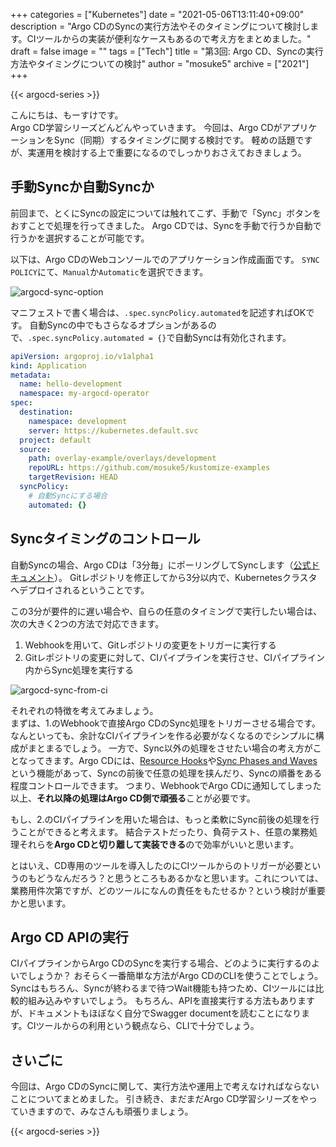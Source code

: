 +++
categories = ["Kubernetes"]
date = "2021-05-06T13:11:40+09:00"
description = "Argo CDのSyncの実行方法やそのタイミングについて検討します。CIツールからの実装が便利なケースもあるので考え方をまとめました。"
draft = false
image = ""
tags = ["Tech"]
title = "第3回: Argo CD、Syncの実行方法やタイミングについての検討"
author = "mosuke5"
archive = ["2021"]
+++

{{< argocd-series >}}

こんにちは、もーすけです。  
Argo CD学習シリーズどんどんやっていきます。
今回は、Argo CDがアプリケーションをSync（同期）するタイミングに関する検討です。
軽めの話題ですが、実運用を検討する上で重要になるのでしっかりおさえておきましょう。
<!--more-->

## 手動Syncか自動Syncか
前回まで、とくにSyncの設定については触れてこず、手動で「Sync」ボタンをおすことで処理を行ってきました。
Argo CDでは、Syncを手動で行うか自動で行うかを選択することが可能です。

以下は、Argo CDのWebコンソールでのアプリケーション作成画面です。
`SYNC POLICY`にて、`Manual`か`Automatic`を選択できます。

![argocd-sync-option](/image/argocd-sync-option.png)

マニフェストで書く場合は、`.spec.syncPolicy.automated`を記述すればOKです。
自動Syncの中でもさらなるオプションがあるので、`.spec.syncPolicy.automated = {}`で自動Syncは有効化されます。

```yaml
apiVersion: argoproj.io/v1alpha1
kind: Application
metadata:
  name: hello-development
  namespace: my-argocd-operator
spec:
  destination:
    namespace: development
    server: https://kubernetes.default.svc
  project: default
  source:
    path: overlay-example/overlays/development
    repoURL: https://github.com/mosuke5/kustomize-examples
    targetRevision: HEAD
  syncPolicy:
    # 自動Syncにする場合
    automated: {}
```

## Syncタイミングのコントロール
自動Syncの場合、Argo CDは「3分毎」にポーリングしてSyncします（[公式ドキュメント](https://argoproj.github.io/argo-cd/user-guide/ci_automation/#synchronize-the-app-optional)）。
Gitレポジトリを修正してから3分以内で、Kubernetesクラスタへデプロイされるということです。

この3分が要件的に遅い場合や、自らの任意のタイミングで実行したい場合は、次の大きく2つの方法で対応できます。

1. Webhookを用いて、Gitレポジトリの変更をトリガーに実行する
1. Gitレポジトリの変更に対して、CIパイプラインを実行させ、CIパイプライン内からSync処理を実行する

![argocd-sync-from-ci](/image/argocd-sync-from-ci.png)

それぞれの特徴を考えてみましょう。  
まずは、1.のWebhookで直接Argo CDのSync処理をトリガーさせる場合です。
なんといっても、余計なCIパイプラインを作る必要がなくなるのでシンプルに構成がまとまるでしょう。
一方で、Sync以外の処理をさせたい場合の考え方がことなってきます。Argo CDには、[Resource Hooks](https://argoproj.github.io/argo-cd/user-guide/resource_hooks/)や[Sync Phases and Waves](https://argoproj.github.io/argo-cd/user-guide/sync-waves/)という機能があって、Syncの前後で任意の処理を挟んだり、Syncの順番をある程度コントロールできます。
つまり、WebhookでArgo CDに通知してしまった以上、**それ以降の処理はArgo CD側で頑張る**ことが必要です。

もし、2.のCIパイプラインを用いた場合は、もっと柔軟にSync前後の処理を行うことができると考えます。
結合テストだったり、負荷テスト、任意の業務処理それらを**Argo CDと切り離して実装できる**ので効率がいいと思います。

とはいえ、CD専用のツールを導入したのにCIツールからのトリガーが必要というのもどうなんだろう？と思うところもあるかなと思います。これについては、業務用件次第ですが、どのツールになんの責任をもたせるか？という検討が重要かと思います。

## Argo CD APIの実行
CIパイプラインからArgo CDのSyncを実行する場合、どのように実行するのよいでしょうか？
おそらく一番簡単な方法がArgo CDのCLIを使うことでしょう。Syncはもちろん、Syncが終わるまで待つWait機能も持つため、CIツールには比較的組み込みやすいでしょう。
もちろん、APIを直接実行する方法もありますが、ドキュメントもほぼなく自分でSwagger documentを読むことになります。CIツールからの利用という観点なら、CLIで十分でしょう。

## さいごに
今回は、Argo CDのSyncに関して、実行方法や運用上で考えなければならないことについてまとめました。 引き続き、まだまだArgo CD学習シリーズをやっていきますので、みなさんも頑張りましょう。 

{{< argocd-series >}}